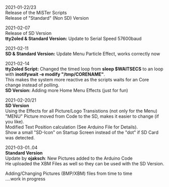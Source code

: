 2021-01-22/23  
Release of the MiSTer Scripts  
Release of "Standard" (Non SD) Version  
  
2021-02-07  
Release of SD Version  
**tty2oled & Standard Version:** Update to Serial Speed 57600baud  

2021-02-11  
**SD & Standard Version:** Update Menu Particle Effect, works correctly now  
  
2021-02-14  
**tty2oled Script:** Changed the timed loop from **sleep $WAITSECS** to an loop with **inotifywait -e modify "/tmp/CORENAME"**.  
This makes the system more reactive as the scripts waits for an Core change instead of polling.  
**SD Version:** Adding more Home Menu Effects (just for fun)  
  
2021-02-20/21  
**SD Version**  
Using the Effects for all Picture/Logo Transistions (not only for the Menu)  
"MENU" Picture moved from Code to the SD, makes it easier to change (if you like).  
Modified Text Position calculation (See Arduino File for Details).  
Show a small "SD-Icon" on Startup Screen instead of the "dot" if SD Card was detected.  
  
2021-03-01..04  
**Standard Version**  
Update by **ojaksch**: New Pictures added to the Arduino Code  
He uploaded the XBM Files as well so they can be used with the SD Version.  
  
  
Adding/Changing Pictures (BMP/XBM) files from time to time  
....work in progress  
